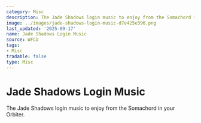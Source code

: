 ```yaml
---
category: Misc
description: The Jade Shadows login music to enjoy from the Somachord in your Orbiter.
image: ../images/jade-shadows-login-music-d7e425e396.png
last_updated: '2025-09-17'
name: Jade Shadows Login Music
source: WFCD
tags:
- Misc
tradable: false
type: Misc
---
```


# Jade Shadows Login Music

The Jade Shadows login music to enjoy from the Somachord in your Orbiter.

